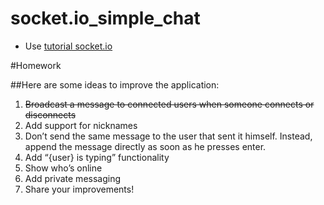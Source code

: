 socket.io_simple_chat
=====================
* Use [tutorial socket.io](http://socket.io/get-started/chat/)


#Homework

##Here are some ideas to improve the application:

1. ~~Broadcast a message to connected users when someone connects or disconnects~~
2. Add support for nicknames
3. Don’t send the same message to the user that sent it himself. Instead, append the message directly as soon as he presses enter.
4. Add “{user} is typing” functionality
5. Show who’s online
6. Add private messaging
7. Share your improvements!
